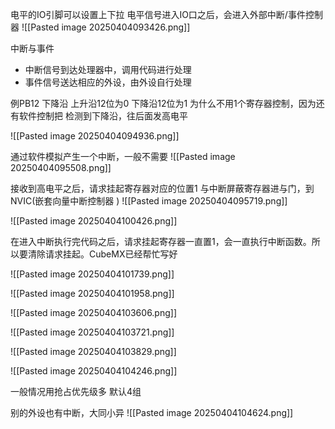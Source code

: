 电平的IO引脚可以设置上下拉
电平信号进入IO口之后，会进入外部中断/事件控制器
![[Pasted image 20250404093426.png]]

中断与事件
- 中断信号到达处理器中，调用代码进行处理
- 事件信号送达相应的外设，由外设自行处理

例PB12 下降沿
上升沿12位为0 下降沿12位为1
为什么不用1个寄存器控制，因为还有软件控制把
检测到下降沿，往后面发高电平

![[Pasted image 20250404094936.png]]

通过软件模拟产生一个中断，一般不需要
![[Pasted image 20250404095508.png]]


接收到高电平之后，请求挂起寄存器对应的位置1
与中断屏蔽寄存器进与门，到NVIC(嵌套向量中断控制器 )
![[Pasted image 20250404095719.png]]



![[Pasted image 20250404100426.png]]


在进入中断执行完代码之后，请求挂起寄存器一直置1，会一直执行中断函数。所以要清除请求挂起。CubeMX已经帮忙写好

![[Pasted image 20250404101739.png]]

![[Pasted image 20250404101958.png]]

![[Pasted image 20250404103606.png]]

![[Pasted image 20250404103721.png]]

![[Pasted image 20250404103829.png]]

![[Pasted image 20250404104246.png]]

一般情况用抢占优先级多 默认4组


别的外设也有中断，大同小异
![[Pasted image 20250404104624.png]]
